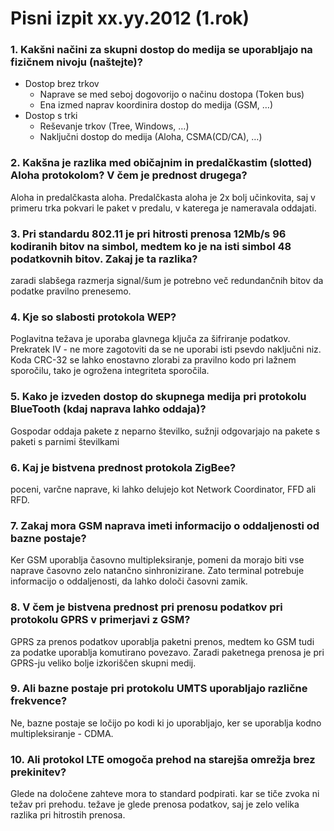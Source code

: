 # Pisni izpit xx.yy.2012 (1.rok)
### 1. Kakšni načini za skupni dostop do medija se uporabljajo na fizičnem nivoju (naštejte)?
- Dostop brez trkov
    - Naprave se med seboj dogovorijo o načinu dostopa (Token bus)
    - Ena izmed naprav koordinira dostop do medija (GSM, …)
- Dostop s trki
    - Reševanje trkov (Tree, Windows, …)
    - Naključni dostop do medija (Aloha, CSMA(CD/CA), …)

### 2. Kakšna je razlika med običajnim in predalčkastim (slotted) Aloha protokolom? V čem je prednost drugega?
Aloha in predalčkasta aloha. Predalčkasta aloha je 2x bolj učinkovita, saj v primeru trka pokvari le paket v predalu, v katerega je nameravala oddajati.

### 3. Pri standardu 802.11 je pri hitrosti prenosa 12Mb/s 96 kodiranih bitov na simbol, medtem ko je na isti simbol 48 podatkovnih bitov. Zakaj je ta razlika?
zaradi slabšega razmerja signal/šum je potrebno več redundančnih bitov da podatke pravilno prenesemo. 

### 4. Kje so slabosti protokola WEP?
Poglavitna težava je uporaba glavnega ključa za šifriranje podatkov. Prekratek IV - ne more zagotoviti da se ne uporabi isti psevdo naključni niz. Koda CRC-32 se lahko enostavno zlorabi za pravilno kodo pri lažnem sporočilu, tako je ogrožena integriteta sporočila.

### 5. Kako je izveden dostop do skupnega medija pri protokolu BlueTooth (kdaj naprava lahko oddaja)?
Gospodar oddaja pakete z neparno številko, sužnji odgovarjajo na pakete s paketi s parnimi številkami

### 6. Kaj je bistvena prednost protokola ZigBee?
poceni, varčne naprave, ki lahko delujejo kot Network Coordinator, FFD ali RFD.

### 7. Zakaj mora GSM naprava imeti informacijo o oddaljenosti od bazne postaje?
Ker GSM uporablja časovno multipleksiranje, pomeni da morajo biti vse naprave časovno zelo natančno sinhronizirane. Zato terminal potrebuje informacijo o oddaljenosti, da lahko določi časovni zamik.

### 8. V čem je bistvena prednost pri prenosu podatkov pri protokolu GPRS v primerjavi z GSM?
GPRS za prenos podatkov uporablja paketni prenos, medtem ko GSM tudi za podatke uporablja komutirano povezavo. Zaradi paketnega prenosa je pri GPRS-ju veliko bolje izkoriščen skupni medij.

### 9. Ali bazne postaje pri protokolu UMTS uporabljajo različne frekvence?
Ne, bazne postaje se ločijo po kodi ki jo uporabljajo, ker se uporablja kodno multipleksiranje - CDMA.

### 10. Ali protokol LTE omogoča prehod na starejša omrežja brez prekinitev?
Glede na določene zahteve mora to standard podpirati. kar se tiče zvoka ni težav pri prehodu. težave je glede prenosa podatkov, saj je zelo velika razlika pri hitrostih prenosa.
